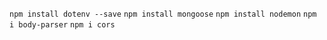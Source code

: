 `npm install dotenv --save` 
`npm install mongoose` 
`npm install nodemon`
`npm i body-parser`
`npm i cors`